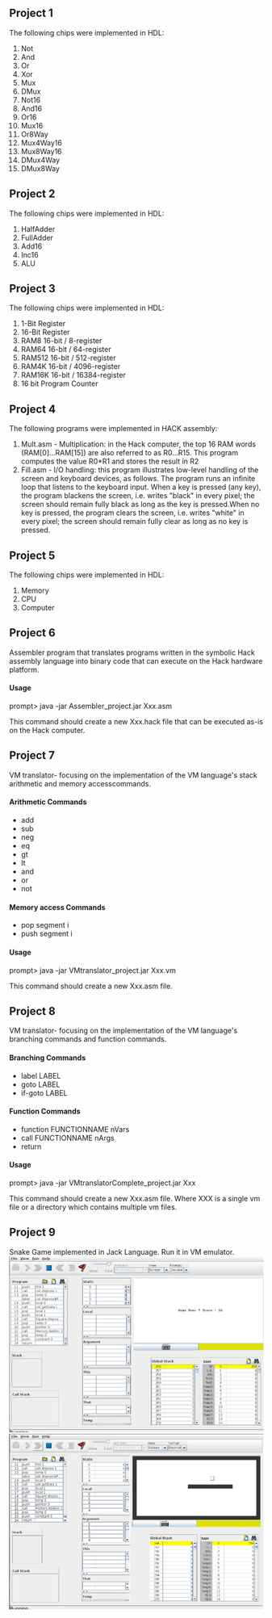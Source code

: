 ## Project 1
The following chips were implemented in HDL:
1. Not
2. And
3. Or
4. Xor
5. Mux
6. DMux
7. Not16
8. And16
9. Or16
10. Mux16
11. Or8Way
12. Mux4Way16
13. Mux8Way16
14. DMux4Way
15. DMux8Way


## Project 2
The following chips were implemented in HDL:
1. HalfAdder
2. FullAdder
3. Add16
4. Inc16
5. ALU



## Project 3
The following chips were implemented in HDL:
1. 1-Bit Register
2. 16-Bit Register
3. RAM8 16-bit / 8-register
4. RAM64 16-bit / 64-register
5. RAM512 16-bit / 512-register
6. RAM4K 16-bit / 4096-register
7. RAM16K 16-bit / 16384-register
8. 16 bit Program Counter



## Project 4
The following programs were implemented in HACK assembly:
1. Mult.asm - Multiplication: in the Hack computer, the top 16 RAM words (RAM[0]...RAM[15]) are also referred to as R0...R15. 
This program computes the value R0*R1 and stores the result in R2
2. Fill.asm - I/O handling: this program illustrates low-level handling of the screen and keyboard devices, as follows. The program runs an infinite loop that listens to the keyboard input. When a key is pressed (any key), the program blackens the screen, i.e. writes "black" in every pixel; the screen should remain fully black as long as the key is pressed.When no key is pressed, the program clears the screen, i.e. writes "white" in every pixel; the screen should remain fully clear as long as no key is pressed.


## Project 5
The following chips were implemented in HDL:
1. Memory
2. CPU
3. Computer


## Project 6
Assembler program that translates programs written in the symbolic Hack assembly language into binary code that can execute on the Hack hardware platform.

#### Usage
prompt> java -jar Assembler_project.jar Xxx.asm

This command should create a new Xxx.hack file that can be executed as-is on
the Hack computer.

## Project 7
VM translator- focusing on the implementation of the VM language's stack arithmetic and memory accesscommands. 

####  Arithmetic Commands
- add
- sub
- neg
- eq
- gt
- lt
- and
- or
- not

#### Memory access Commands
- pop segment i
- push segment i

#### Usage
prompt> java -jar VMtranslator_project.jar Xxx.vm

This command should create a new Xxx.asm file.


## Project 8
VM translator- focusing on the implementation of the VM language's branching commands and function commands. 

####  Branching Commands
- label LABEL
- goto LABEL
- if-goto LABEL

#### Function Commands
- function FUNCTIONNAME nVars
- call FUNCTIONNAME nArgs
- return

#### Usage
prompt> java -jar VMtranslatorComplete_project.jar Xxx

This command should create a new Xxx.asm file. Where XXX is a single vm file or a directory which contains multiple vm files.

## Project 9
Snake Game implemented in Jack Language.
Run it in VM emulator.
![Snake Game](https://github.com/varunkumare99/Nand2Tetris/blob/main/projects/09/SnakeGame/image1Score.png)
![Game Score](https://github.com/varunkumare99/Nand2Tetris/blob/main/projects/09/SnakeGame/image2Game.png)




